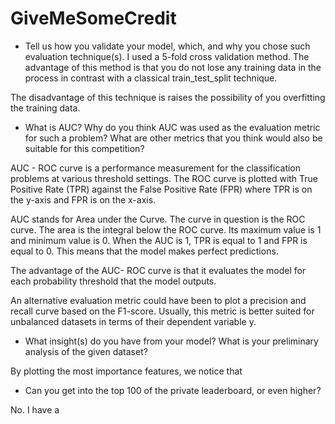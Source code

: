 # GiveMeSomeCredit

- Tell us how you validate your model, which, and why you chose such evaluation technique(s).
I used a 5-fold cross validation method. The advantage of this method is that you do not lose any training data in the process in contrast with a classical train_test_split technique.

The disadvantage of this technique is raises the possibility of you overfitting the training data.

- What is AUC? Why do you think AUC was used as the evaluation metric for such a problem? What are other metrics that you think would also be suitable for this competition?

AUC - ROC curve is a performance measurement for the classification problems at various threshold settings. The ROC curve is plotted with True Positive Rate (TPR) against the False Positive Rate (FPR) where TPR is on the y-axis and FPR is on the x-axis.

AUC stands for Area under the Curve. The curve in question is the ROC curve. The area is the integral below the ROC curve. Its maximum value is 1 and minimum value is 0. When the AUC is 1, TPR is equal to 1 and FPR is equal to 0. This means that the model makes perfect predictions.

The advantage of the AUC- ROC curve is that it evaluates the model for each probability threshold that the model outputs.

An alternative evaluation metric could have been to plot a precision and recall curve based on the F1-score. Usually, this metric is better suited for unbalanced datasets in terms of their dependent variable y.

- What insight(s) do you have from your model? What is your preliminary analysis of the given dataset?

By plotting the most importance features, we notice that 

- Can you get into the top 100 of the private leaderboard, or even higher?

No. I have a 